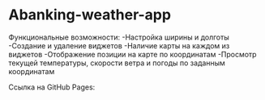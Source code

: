 # Abanking-weather-app

Функциональные возможности:
-Настройка ширины и долготы
-Создание и удаление виджетов
-Наличие карты на каждом из виджетов
-Отображение позиции на карте по координатам
-Просмотр текущей температуры, скорости ветра и погоды по заданным координатам

Ссылка на GitHub Pages:
 
